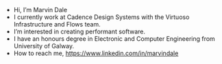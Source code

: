 -  Hi, I’m Marvin Dale
-  I currently work at Cadence Design Systems with the Virtuoso Infrastructure and Flows team.
-  I’m interested in creating performant software.
-  I have an honours degree in Electronic and Computer Engineering from University of Galway.
-  How to reach me, https://www.linkedin.com/in/marvindale

<!---
MarvinDale/MarvinDale is a ✨ special ✨ repository because its `README.md` (this file) appears on your GitHub profile.
You can click the Preview link to take a look at your changes.
--->
